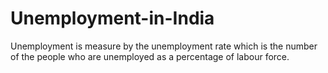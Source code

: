 # Unemployment-in-India
Unemployment is measure by the unemployment rate which is the number of the people who are unemployed as a percentage of labour force. 
